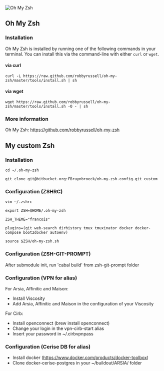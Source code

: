 ![Oh My Zsh](https://s3.amazonaws.com/ohmyzsh/oh-my-zsh-logo.png)

## Oh My Zsh

### Installation

Oh My Zsh is installed by running one of the following commands in your terminal. You can install this via the command-line with either `curl` or `wget`.

#### via curl

`curl -L https://raw.github.com/robbyrussell/oh-my-zsh/master/tools/install.sh | sh`

#### via wget

`wget https://raw.github.com/robbyrussell/oh-my-zsh/master/tools/install.sh -O - | sh`

### More information

Oh My Zsh: https://github.com/robbyrussell/oh-my-zsh

## My custom Zsh

### Installation

`cd ~/.oh-my-zsh`

`git clone git@bitbucket.org:FBruynbroeck/oh-my-zsh.config.git custom`

### Configuration (ZSHRC)

`vim ~/.zshrc`

`export ZSH=$HOME/.oh-my-zsh`

`ZSH_THEME="francois"`

`plugins=(git web-search dirhistory tmux tmuxinator docker docker-compose boot2docker autoenv)`

`source $ZSH/oh-my-zsh.sh`

### Configuration (ZSH-GIT-PROMPT)

After submodule init, run 'cabal build' from zsh-git-prompt folder

### Configuration (VPN for alias)

For Arsia, Affinitic and Maison:

- Install Viscosity
- Add Arsia, Affinitic and Maison in the configuration of your Viscosity

For Cirb:

- Install openconnect (brew install openconnect)
- Change your login in the vpn-cirb-start alias
- Insert your password in ~/.cirbvpnpass

### Configuration (Cerise DB for alias)

- Install docker (https://www.docker.com/products/docker-toolbox)
- Clone docker-cerise-postgres in your ~/buildout/ARSIA/ folder
